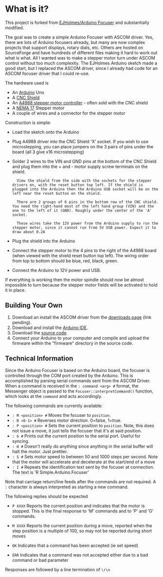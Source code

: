 What is it?
==========

This project is forked from [EJHolmes/Arduino Focuser](http://ejholmes.github.com/2010/03/28/the-arduino-focuser.html) and substantially modified.

The goal was to create a simple Arduino Focuser with ASCOM driver. Yes, there are lots of Arduino focusers already, but many are now complex projects that support displays, rotary dials, etc. Others are hosted on SourceForge and have hundreds of different files making it hard to work out what is what. All I wanted was to make a stepper motor turn under ASCOM control without too much complexity. The EJHolmes Arduino sketch made a good start, but I replaced the ASCOM driver, since I already had code for an ASCOM focuser driver that I could re-use.

The hardware used is

* An [Arduino](http://www.arduino.cc/) Uno
* A [CNC Shield](https://ooznest.co.uk/product/arduino-cnc-shield/)
* An [A4988 stepper motor controller](https://ooznest.co.uk/product/a4988-stepper-motor-driver/) - often sold with the CNC shield
* A [NEMA 17](https://ooznest.co.uk/product/nema17-stepper-motors/) Stepper motor
* A couple of wires and a connector for the stepper motor

Construction is simple:

* Load the sketch onto the Arduino
* Plug A4988 driver into the CNC Shield 'X' socket. If you wish to use microstepping, you can place jumpers on the 3 pairs of pins under the board (all 3 give x16 microstepping)
* Solder 2 wires to the VIN and GND pins at the bottom of the CNC Shield and plug them into the + and - motor supply screw terminals on the shield. 

        View the shield from the side with the sockets for the stepper drivers on, with the reset button top left. If the shield is plugged into the Arduino then the Arduino USB socket will be on the left near the reset button on the shield.
        
        There are 2 groups of 6 pins in the bottom row of the CNC shield. You need the right-hand most of the left hand group (VIN) and the one to the left of it (GND). Roughly under the center of the 'A' socket.

        These wires take the 12V power from the Arduino supply to run the stepper motor, since it cannot run from 5V USB power. Expect it to draw about 0.2A

* Plug the shield into the Arduino
* Connect the stepper motor to the 4 pins to the right of the A4988 board (when viewed with the shield reset button top left). The wiring order from top to bottom should be blue, red, black, green.
* Connect the Arduino to 12V power and USB.

If everything is working then the motor spindle should now be almost impossible to turn because the stepper motor fields will be activated to hold it in place.

Building Your Own
-----------------

1. Download an install the ASCOM driver from the [downloads page]() (link pending).
2. Download and install the [Arduino IDE](http://arduino.cc/).
3. Download the [source code](https://github.com/ejholmes/Arduino-Focuser).
4. Connect your Arduino to your computer and compile and upload the firmware within the "firmware" directory in the source code.



Technical Information
---------------------

Since the Arduino Focuser is based on the Arduino board, the focuser is controlled through the COM port created by the Arduino. This is accomplished by parsing serial commands sent from the ASCOM Driver. When a command is received in the `: command <arg> #` format, the Messenger object is passed to the `Focuser::interpretCommand()` function, which looks at the `command` and acts accordingly.
 
The following commands are currently available:

- `: M <position> #` Moves the focuser to `position`.
- `: R <0-1> #` Reverses motor direction. 0=false, 1=true.
- `: P <position> #` Sets the current position to `position`. Note, this does not issue a move, it just tells the focuser that it's at said position.
- `: G #` Prints out the current position to the serial port. Useful for syncing.
- `: H #` Doesn't really do anything since anything in the serial buffer will halt the motor. Just prettier.
- `: S #` Sets motor speed to between 50 and 1000 steps per second. Note that the motor will accelerate and decelerate at the start/end of a move
- `: I #` Repeats the identification text sent by the focuser at connection. The text is 'R Simple.Arduino.Focuser'

Note that carriage return/line feeds after the commands are not required. A `:` character is always interpreted as starting a new command.

The following replies should be expected

- `P XXXX` Reports the current position and indicates that the motor is stopped. This is the final response to 'M' commands and to 'P' and 'G' commands.

- `M XXXX` Reports the current position during a move, reported when the step position is a multiple of 100, so may not be reported during short moves

- `OK` Indicates that a command has been accepted (ie set speed)
- `ERR` Indicates that a command was not accepted either due to a bad command or bad parameter

Responses are followed by a line termination of `\r\n`




